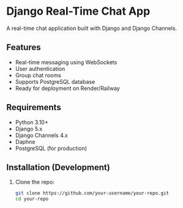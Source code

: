 # Django Real-Time Chat App

A real-time chat application built with Django and Django Channels.

## Features
- Real-time messaging using WebSockets
- User authentication
- Group chat rooms
- Supports PostgreSQL database
- Ready for deployment on Render/Railway

## Requirements
- Python 3.10+
- Django 5.x
- Django Channels 4.x
- Daphne
- PostgreSQL (for production)

## Installation (Development)
1. Clone the repo:
   ```bash
   git clone https://github.com/your-username/your-repo.git
   cd your-repo
